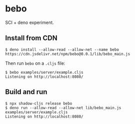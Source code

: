 # bebo

SCI + deno experiment.

## Install from CDN

```
$ deno install --allow-read --allow-net --name bebo https://cdn.jsdelivr.net/npm/bebo@0.0.1/lib/bebo_main.js
```

Then run `bebo` on a `.cljs` file:

```
$ bebo examples/server/example.cljs
Listening on http://localhost:8080/
```

## Build and run

```
$ npx shadow-cljs release bebo
$ deno run --allow-read --allow-net lib/bebo_main.js examples/server/example.cljs
Listening on http://localhost:8080/
```
